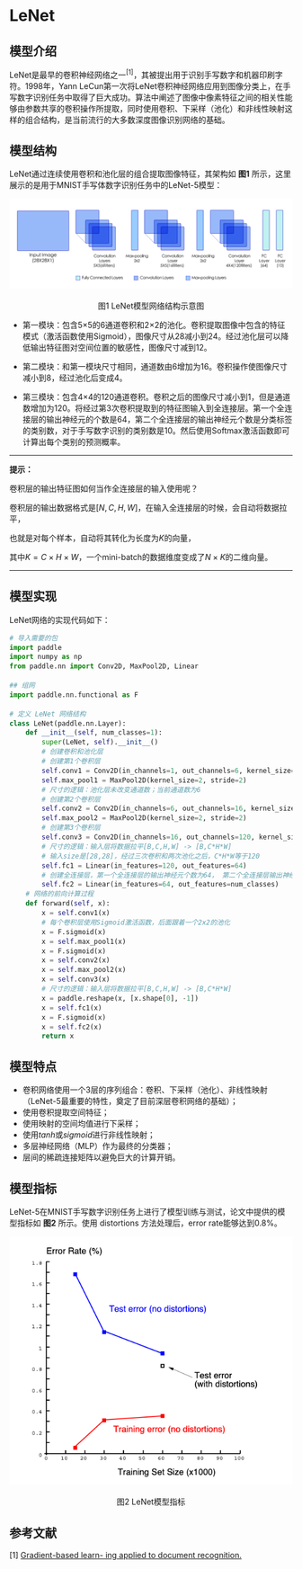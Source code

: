 # LeNet

## 模型介绍

LeNet是最早的卷积神经网络之一<sup>[1]</sup>，其被提出用于识别手写数字和机器印刷字符。1998年，Yann LeCun第一次将LeNet卷积神经网络应用到图像分类上，在手写数字识别任务中取得了巨大成功。算法中阐述了图像中像素特征之间的相关性能够由参数共享的卷积操作所提取，同时使用卷积、下采样（池化）和非线性映射这样的组合结构，是当前流行的大多数深度图像识别网络的基础。

## 模型结构

LeNet通过连续使用卷积和池化层的组合提取图像特征，其架构如 **图1** 所示，这里展示的是用于MNIST手写体数字识别任务中的LeNet-5模型：

<center><img src="../../../images/computer_vision/classification/LeNet.png" width = "800"></center>
<center><br>图1 LeNet模型网络结构示意图</br></center>


* 第一模块：包含5×5的6通道卷积和2×2的池化。卷积提取图像中包含的特征模式（激活函数使用Sigmoid），图像尺寸从28减小到24。经过池化层可以降低输出特征图对空间位置的敏感性，图像尺寸减到12。

* 第二模块：和第一模块尺寸相同，通道数由6增加为16。卷积操作使图像尺寸减小到8，经过池化后变成4。

* 第三模块：包含4×4的120通道卷积。卷积之后的图像尺寸减小到1，但是通道数增加为120。将经过第3次卷积提取到的特征图输入到全连接层。第一个全连接层的输出神经元的个数是64，第二个全连接层的输出神经元个数是分类标签的类别数，对于手写数字识别的类别数是10。然后使用Softmax激活函数即可计算出每个类别的预测概率。

------

**提示：**

卷积层的输出特征图如何当作全连接层的输入使用呢？

卷积层的输出数据格式是$[N, C, H, W]$，在输入全连接层的时候，会自动将数据拉平，

也就是对每个样本，自动将其转化为长度为$K$的向量，

其中$K = C \times H \times W$，一个mini-batch的数据维度变成了$N\times K$的二维向量。

------

## 模型实现

LeNet网络的实现代码如下：


```python
# 导入需要的包
import paddle
import numpy as np
from paddle.nn import Conv2D, MaxPool2D, Linear

## 组网
import paddle.nn.functional as F

# 定义 LeNet 网络结构
class LeNet(paddle.nn.Layer):
    def __init__(self, num_classes=1):
        super(LeNet, self).__init__()
        # 创建卷积和池化层
        # 创建第1个卷积层
        self.conv1 = Conv2D(in_channels=1, out_channels=6, kernel_size=5)
        self.max_pool1 = MaxPool2D(kernel_size=2, stride=2)
        # 尺寸的逻辑：池化层未改变通道数；当前通道数为6
        # 创建第2个卷积层
        self.conv2 = Conv2D(in_channels=6, out_channels=16, kernel_size=5)
        self.max_pool2 = MaxPool2D(kernel_size=2, stride=2)
        # 创建第3个卷积层
        self.conv3 = Conv2D(in_channels=16, out_channels=120, kernel_size=4)
        # 尺寸的逻辑：输入层将数据拉平[B,C,H,W] -> [B,C*H*W]
        # 输入size是[28,28]，经过三次卷积和两次池化之后，C*H*W等于120
        self.fc1 = Linear(in_features=120, out_features=64)
        # 创建全连接层，第一个全连接层的输出神经元个数为64， 第二个全连接层输出神经元个数为分类标签的类别数
        self.fc2 = Linear(in_features=64, out_features=num_classes)
    # 网络的前向计算过程
    def forward(self, x):
        x = self.conv1(x)
        # 每个卷积层使用Sigmoid激活函数，后面跟着一个2x2的池化
        x = F.sigmoid(x)
        x = self.max_pool1(x)
        x = F.sigmoid(x)
        x = self.conv2(x)
        x = self.max_pool2(x)
        x = self.conv3(x)
        # 尺寸的逻辑：输入层将数据拉平[B,C,H,W] -> [B,C*H*W]
        x = paddle.reshape(x, [x.shape[0], -1])
        x = self.fc1(x)
        x = F.sigmoid(x)
        x = self.fc2(x)
        return x
```

## 模型特点

- 卷积网络使用一个3层的序列组合：卷积、下采样（池化）、非线性映射（LeNet-5最重要的特性，奠定了目前深层卷积网络的基础）；
- 使用卷积提取空间特征；
- 使用映射的空间均值进行下采样；
- 使用$tanh$或$sigmoid$进行非线性映射；
- 多层神经网络（MLP）作为最终的分类器；
- 层间的稀疏连接矩阵以避免巨大的计算开销。

## 模型指标

LeNet-5在MNIST手写数字识别任务上进行了模型训练与测试，论文中提供的模型指标如 **图2** 所示。使用 distortions 方法处理后，error rate能够达到0.8%。

<center><img src="../../../images/computer_vision/classification/LeNet_Error_Rate.png" width = "800"></center>
<center><br>图2 LeNet模型指标</br></center>

## 参考文献

[1] [Gradient-based learn- ing applied to document recognition.](http://vision.stanford.edu/cs598_spring07/papers/Lecun98.pdf)